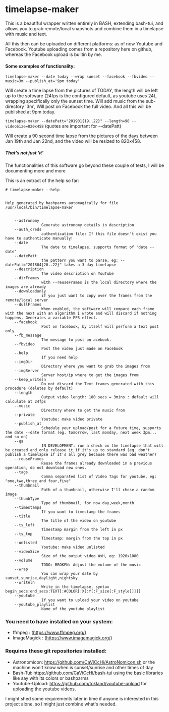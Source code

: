 # timelapse-maker
This is a beautiful wrapper written entirely in BASH, extending bash-tui, and allows you to grab remote/local snapshots and combine them in a timelapse with music and text.

All this then can be uploaded on different platforms: as of now Youtube and Facebook. Youtube uploading comes from a repository here on github, whereas the Facebook upload is builtin by me.


#### Some examples of functionality:
`timelapse-maker --date today --wrap sunset --facebook --fbvideo --music=3m --publish_at='9pm today'`

Will create a time lapse from the pictures of TODAY, the length will be left up to the software (24fps is the configured default, as youtube uses 24), wrapping specifically only the sunset time. Will add music from the sub-directory '3m', Will post on Facebook the full video. And all this will be published at 9pm today.


`timelapse-maker --datePatt="201901{19..22}" --length=90 --videoSize=820x458` (quotes are important for --datePatt)

Will create a 90 second time lapse from the pictures of the days between Jan 19th and Jan 22nd, and the video will be resized to 820x458.


##### That's not just 'it'
The functionalities of this software go beyond these couple of tests, I will be documenting more and more

This is an extract of the help so far:

````
# timelapse-maker --help


Help generated by bashparms automagically for file /usr/local/bin/timelapse-maker


    --astronomy
                Generate astronomy details in description
    --auth_creds
                authentication file: If this file doesn't exist you have to authenticate manually!
    --date
                The date to timelapse, supports format of 'date --date'
    --datePatt
                the pattern you want to parse, eg: --datePatt="201804{20..22}" takes a 3 day timelapse
    --description
                The video description on YouTube
    --dirFrames
                with --reuseFrames is the local directory where the images are already
    --downloadonly
                if you just want to copy over the frames from the remote/local server
    --dullFrames
                When enabled, the software will compare each frame with the next with an algorithm I wrote and will discard if nothing happens, Generates a variable FPS effect.
    --facebook
                Post on facebook, by itself will perform a text post only
    --fb_message
                The message to post on acebook.
    --fbvideo
                Post the video just made on Facebook
    --help
                If you need help
    --imgDir
                Directory where you want to grab the images from
    --imgServer
                Server host/ip where to get the images from
    --keep_writeln
                Do not discard the Text frames generated with this procedure (deletes by default)
    --length
                Output video length: 180 secs = 3mins : default will calculate at 24fps
    --music
                Directory where to get the music from
    --private
                Youtube: make video private
    --publish_at
                Schedule your upload/post for a future time, supports the date --date format (eg. tomorrow, last monday, next week 3pm... and so on)
    --qa
                IN DEVELOPMENT: run a check on the timelapse that will be created and only release it if it's up to standard (eg. don't publish a timelapse if it's all grey because there was bad weather)
    --reuseFrames
                Reuse the frames already downloaded in a previous operation, do not download new ones.
    --tags
                Comma separated list of Video Tags for youtube, eg: "one,two,three and four,five"
    --thumbnail
                Path of a thumbnail, otherwise I'll chose a random image
    --thumbType
                Type of thumbnail, for now day,week,month
    --timestamps
                If you want to timestamp the frames
    --title
                The title of the video on youtube
    --ts_left
                Timestamp margin from the left in px
    --ts_top
                Timestamp: margin from the top in px
    --unlisted
                Youtube: make video unlisted
    --videoSize
                Size of the output video WxH, eg: 1920x1080
    --volume
                TODO: BROKEN: Adjust the volume of the music
    --wrap
                You can wrap your date by sunset,sunrise,daylight,nightsky
    --writeln
                Write in the timelapse, syntax begin_secs:end_secs:TEXT[:#COLOR[:X[:Y[:F_size[:F_style]]]]]
    --youtube
                If you want to upload your video on youtube
    --youtube_playlist
                Name of the youtube playlist

````

### You need to have installed on your system:
- ffmpeg : (https://www.ffmpeg.org/)
- ImageMagick : (https://www.imagemagick.org/)

### Requires these git repositories installed:
- Astronomicon: https://github.com/CaViCcHi/AstroNomicon.sh or the machine won't know when is sunset/sunrise and other times of day
- Bash-Tui: https://github.com/CaViCcHi/bash-tui using the basic libraries like say with its colors or bashparms
- Youtube-Upload: https://github.com/tokland/youtube-upload for uploading the youtube videos.

I might shed some requirements later in time if anyone is interested in this project alone, so I might just combine what's needed.



